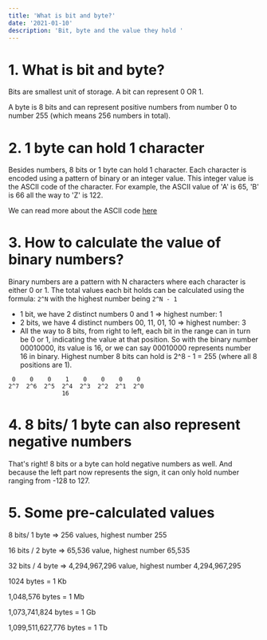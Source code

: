 ```yaml
---
title: 'What is bit and byte?'
date: '2021-01-10'
description: 'Bit, byte and the value they hold '
---
```


# 1. What is bit and byte? 

Bits are smallest unit of storage. A bit can represent 0 OR 1. 

A byte is 8 bits and can represent positive numbers from number 0 to number 255 (which means 256 numbers in total).

# 2. 1 byte can hold 1 character

Besides numbers, 8 bits or 1 byte can hold 1 character. Each character is encoded using a pattern of binary or an integer value. This integer value is the ASCII code of the character. For example, the ASCII value of 'A' is 65, 'B' is 66 all the way to 'Z' is 122. 

We can read more about the ASCII code [here](http://sticksandstones.kstrom.com/appen.html) 

# 3. How to calculate the value of binary numbers? 

Binary numbers are a pattern with N characters where each character is either 0 or 1. The total values each bit holds can be calculated using the formula:
`2^N` with the highest number being `2^N - 1`

- 1 bit, we have 2 distinct numbers 0 and 1 => highest number: 1
- 2 bits, we have 4 distinct numbers 00, 11, 01, 10 => highest number: 3
- All the way to 8 bits, from right to left, each bit in the range can in turn be 0 or 1, indicating the value at that position. So with the binary number 00010000, its value is 16, or we can say 00010000 represents number 16 in binary. Highest number 8 bits can hold is 2^8 - 1 = 255 (where all 8 positions are 1).

```
 0    0    0    1    0    0    0    0 
2^7  2^6  2^5  2^4  2^3  2^2  2^1  2^0
               16
```

# 4. 8 bits/ 1 byte can also represent negative numbers

That's right! 8 bits or a byte can hold negative numbers as well. And because the left part now represents the sign, it can only hold number ranging from -128 to 127. 

# 5. Some pre-calculated values

8 bits/ 1 byte => 256 values, highest number 255

16 bits / 2 byte => 65,536 value, highest number 65,535

32 bits / 4 byte => 4,294,967,296 value, highest number 4,294,967,295

1024 bytes = 1 Kb

1,048,576 bytes = 1 Mb

1,073,741,824 bytes = 1 Gb

1,099,511,627,776 bytes = 1 Tb


